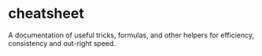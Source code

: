 # cheatsheet
A documentation of useful tricks, formulas, and other helpers for efficiency, consistency and out-right speed.
